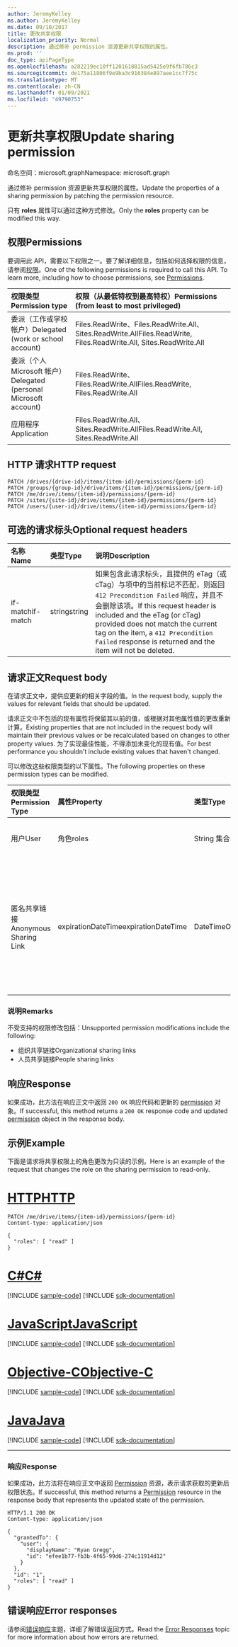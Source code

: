 ```yaml
---
author: JeremyKelley
ms.author: JeremyKelley
ms.date: 09/10/2017
title: 更改共享权限
localization_priority: Normal
description: 通过修补 permission 资源更新共享权限的属性。
ms.prod: ''
doc_type: apiPageType
ms.openlocfilehash: a282219ec10ff1201618815ad5425e9f6fb786c3
ms.sourcegitcommit: de175a11806f9e9ba3c916384e897aee1cc7f75c
ms.translationtype: MT
ms.contentlocale: zh-CN
ms.lasthandoff: 01/09/2021
ms.locfileid: "49790753"
---
```

# <a name="update-sharing-permission"></a><span data-ttu-id="71c9a-103">更新共享权限</span><span class="sxs-lookup"><span data-stu-id="71c9a-103">Update sharing permission</span></span>

<span data-ttu-id="71c9a-104">命名空间：microsoft.graph</span><span class="sxs-lookup"><span data-stu-id="71c9a-104">Namespace: microsoft.graph</span></span>

<span data-ttu-id="71c9a-105">通过修补 permission 资源更新共享权限的属性。</span><span class="sxs-lookup"><span data-stu-id="71c9a-105">Update the properties of a sharing permission by patching the permission resource.</span></span>

<span data-ttu-id="71c9a-106">只有 **roles** 属性可以通过这种方式修改。</span><span class="sxs-lookup"><span data-stu-id="71c9a-106">Only the **roles** property can be modified this way.</span></span>

## <a name="permissions"></a><span data-ttu-id="71c9a-107">权限</span><span class="sxs-lookup"><span data-stu-id="71c9a-107">Permissions</span></span>

<span data-ttu-id="71c9a-p101">要调用此 API，需要以下权限之一。要了解详细信息，包括如何选择权限的信息，请参阅[权限](/graph/permissions-reference)。</span><span class="sxs-lookup"><span data-stu-id="71c9a-p101">One of the following permissions is required to call this API. To learn more, including how to choose permissions, see [Permissions](/graph/permissions-reference).</span></span>

|<span data-ttu-id="71c9a-110">权限类型</span><span class="sxs-lookup"><span data-stu-id="71c9a-110">Permission type</span></span>      | <span data-ttu-id="71c9a-111">权限（从最低特权到最高特权）</span><span class="sxs-lookup"><span data-stu-id="71c9a-111">Permissions (from least to most privileged)</span></span>              |
|:--------------------|:---------------------------------------------------------|
|<span data-ttu-id="71c9a-112">委派（工作或学校帐户）</span><span class="sxs-lookup"><span data-stu-id="71c9a-112">Delegated (work or school account)</span></span> | <span data-ttu-id="71c9a-113">Files.ReadWrite、Files.ReadWrite.All、Sites.ReadWrite.All</span><span class="sxs-lookup"><span data-stu-id="71c9a-113">Files.ReadWrite, Files.ReadWrite.All, Sites.ReadWrite.All</span></span>    |
|<span data-ttu-id="71c9a-114">委派（个人 Microsoft 帐户）</span><span class="sxs-lookup"><span data-stu-id="71c9a-114">Delegated (personal Microsoft account)</span></span> | <span data-ttu-id="71c9a-115">Files.ReadWrite、Files.ReadWrite.All</span><span class="sxs-lookup"><span data-stu-id="71c9a-115">Files.ReadWrite, Files.ReadWrite.All</span></span>    |
|<span data-ttu-id="71c9a-116">应用程序</span><span class="sxs-lookup"><span data-stu-id="71c9a-116">Application</span></span> | <span data-ttu-id="71c9a-117">Files.ReadWrite.All、Sites.ReadWrite.All</span><span class="sxs-lookup"><span data-stu-id="71c9a-117">Files.ReadWrite.All, Sites.ReadWrite.All</span></span> |

## <a name="http-request"></a><span data-ttu-id="71c9a-118">HTTP 请求</span><span class="sxs-lookup"><span data-stu-id="71c9a-118">HTTP request</span></span>

<!-- { "blockType": "ignored" } -->

```http
PATCH /drives/{drive-id}/items/{item-id}/permissions/{perm-id}
PATCH /groups/{group-id}/drive/items/{item-id}/permissions/{perm-id}
PATCH /me/drive/items/{item-id}/permissions/{perm-id}
PATCH /sites/{site-id}/drive/items/{item-id}/permissions/{perm-id}
PATCH /users/{user-id}/drive/items/{item-id}/permissions/{perm-id}
```

## <a name="optional-request-headers"></a><span data-ttu-id="71c9a-119">可选的请求标头</span><span class="sxs-lookup"><span data-stu-id="71c9a-119">Optional request headers</span></span>

| <span data-ttu-id="71c9a-120">名称</span><span class="sxs-lookup"><span data-stu-id="71c9a-120">Name</span></span>          | <span data-ttu-id="71c9a-121">类型</span><span class="sxs-lookup"><span data-stu-id="71c9a-121">Type</span></span>   | <span data-ttu-id="71c9a-122">说明</span><span class="sxs-lookup"><span data-stu-id="71c9a-122">Description</span></span>                                                                                                                                                                                       |
|:--------------|:-------|:--------------------------------------------------------------------------------------------------------------------------------------------------------------------------------------------------|
| <span data-ttu-id="71c9a-123">if-match</span><span class="sxs-lookup"><span data-stu-id="71c9a-123">if-match</span></span>      | <span data-ttu-id="71c9a-124">string</span><span class="sxs-lookup"><span data-stu-id="71c9a-124">string</span></span> | <span data-ttu-id="71c9a-125">如果包含此请求标头，且提供的 eTag（或 cTag）与项中的当前标记不匹配，则返回 `412 Precondition Failed` 响应，并且不会删除该项。</span><span class="sxs-lookup"><span data-stu-id="71c9a-125">If this request header is included and the eTag (or cTag) provided does not match the current tag on the item, a `412 Precondition Failed` response is returned and the item will not be deleted.</span></span> |

## <a name="request-body"></a><span data-ttu-id="71c9a-126">请求正文</span><span class="sxs-lookup"><span data-stu-id="71c9a-126">Request body</span></span>

<span data-ttu-id="71c9a-127">在请求正文中，提供应更新的相关字段的值。</span><span class="sxs-lookup"><span data-stu-id="71c9a-127">In the request body, supply the values for relevant fields that should be updated.</span></span>

<span data-ttu-id="71c9a-128">请求正文中不包括的现有属性将保留其以前的值，或根据对其他属性值的更改重新计算。</span><span class="sxs-lookup"><span data-stu-id="71c9a-128">Existing properties that are not included in the request body will maintain their previous values or be recalculated based on changes to other property values.</span></span>
<span data-ttu-id="71c9a-129">为了实现最佳性能，不得添加未变化的现有值。</span><span class="sxs-lookup"><span data-stu-id="71c9a-129">For best performance you shouldn't include existing values that haven't changed.</span></span>

<span data-ttu-id="71c9a-130">可以修改这些权限类型的以下属性。</span><span class="sxs-lookup"><span data-stu-id="71c9a-130">The following properties on these permission types can be modified.</span></span>

| <span data-ttu-id="71c9a-131">权限类型</span><span class="sxs-lookup"><span data-stu-id="71c9a-131">Permission Type</span></span>        | <span data-ttu-id="71c9a-132">属性</span><span class="sxs-lookup"><span data-stu-id="71c9a-132">Property</span></span> | <span data-ttu-id="71c9a-133">类型</span><span class="sxs-lookup"><span data-stu-id="71c9a-133">Type</span></span>              | <span data-ttu-id="71c9a-134">说明</span><span class="sxs-lookup"><span data-stu-id="71c9a-134">Description</span></span>                   |
|:-----------------------|:---------|:------------------|:------------------------------|
| <span data-ttu-id="71c9a-135">用户</span><span class="sxs-lookup"><span data-stu-id="71c9a-135">User</span></span>                   | <span data-ttu-id="71c9a-136">角色</span><span class="sxs-lookup"><span data-stu-id="71c9a-136">roles</span></span>    | <span data-ttu-id="71c9a-137">String 集合</span><span class="sxs-lookup"><span data-stu-id="71c9a-137">String collection</span></span> | <span data-ttu-id="71c9a-138">权限类型的数组。</span><span class="sxs-lookup"><span data-stu-id="71c9a-138">An array of permission types.</span></span> |
| <span data-ttu-id="71c9a-139">匿名共享链接</span><span class="sxs-lookup"><span data-stu-id="71c9a-139">Anonymous Sharing Link</span></span> | <span data-ttu-id="71c9a-140">expirationDateTime</span><span class="sxs-lookup"><span data-stu-id="71c9a-140">expirationDateTime</span></span> | <span data-ttu-id="71c9a-141">DateTimeOffset</span><span class="sxs-lookup"><span data-stu-id="71c9a-141">DateTimeOffset</span></span> | <span data-ttu-id="71c9a-142">权限过期时间的日期时间Offset 的 yyyy-MM-ddTHH：mm：ssZ 的格式。</span><span class="sxs-lookup"><span data-stu-id="71c9a-142">A format of yyyy-MM-ddTHH:mm:ssZ of DateTimeOffset for the expiration time of the permission.</span></span> |

### <a name="remarks"></a><span data-ttu-id="71c9a-143">说明</span><span class="sxs-lookup"><span data-stu-id="71c9a-143">Remarks</span></span>
<span data-ttu-id="71c9a-144">不受支持的权限修改包括：</span><span class="sxs-lookup"><span data-stu-id="71c9a-144">Unsupported permission modifications include the following:</span></span>
- <span data-ttu-id="71c9a-145">组织共享链接</span><span class="sxs-lookup"><span data-stu-id="71c9a-145">Organizational sharing links</span></span>
- <span data-ttu-id="71c9a-146">人员共享链接</span><span class="sxs-lookup"><span data-stu-id="71c9a-146">People sharing links</span></span>

## <a name="response"></a><span data-ttu-id="71c9a-147">响应</span><span class="sxs-lookup"><span data-stu-id="71c9a-147">Response</span></span>

<span data-ttu-id="71c9a-148">如果成功，此方法在响应正文中返回 `200 OK` 响应代码和更新的 [permission](../resources/permission.md) 对象。</span><span class="sxs-lookup"><span data-stu-id="71c9a-148">If successful, this method returns a `200 OK` response code and updated [permission](../resources/permission.md) object in the response body.</span></span>

## <a name="example"></a><span data-ttu-id="71c9a-149">示例</span><span class="sxs-lookup"><span data-stu-id="71c9a-149">Example</span></span>

<span data-ttu-id="71c9a-150">下面是请求将共享权限上的角色更改为只读的示例。</span><span class="sxs-lookup"><span data-stu-id="71c9a-150">Here is an example of the request that changes the role on the sharing permission to read-only.</span></span>


# <a name="http"></a>[<span data-ttu-id="71c9a-151">HTTP</span><span class="sxs-lookup"><span data-stu-id="71c9a-151">HTTP</span></span>](#tab/http)
<!-- { "blockType": "request", "name": "update-permission", "@odata.type": "microsoft.graph.permission", "scopes": "files.readwrite", "tags": "service.graph" } -->

```http
PATCH /me/drive/items/{item-id}/permissions/{perm-id}
Content-type: application/json

{
  "roles": [ "read" ]
}
```
# <a name="c"></a>[<span data-ttu-id="71c9a-152">C#</span><span class="sxs-lookup"><span data-stu-id="71c9a-152">C#</span></span>](#tab/csharp)
[!INCLUDE [sample-code](../includes/snippets/csharp/update-permission-csharp-snippets.md)]
[!INCLUDE [sdk-documentation](../includes/snippets/snippets-sdk-documentation-link.md)]

# <a name="javascript"></a>[<span data-ttu-id="71c9a-153">JavaScript</span><span class="sxs-lookup"><span data-stu-id="71c9a-153">JavaScript</span></span>](#tab/javascript)
[!INCLUDE [sample-code](../includes/snippets/javascript/update-permission-javascript-snippets.md)]
[!INCLUDE [sdk-documentation](../includes/snippets/snippets-sdk-documentation-link.md)]

# <a name="objective-c"></a>[<span data-ttu-id="71c9a-154">Objective-C</span><span class="sxs-lookup"><span data-stu-id="71c9a-154">Objective-C</span></span>](#tab/objc)
[!INCLUDE [sample-code](../includes/snippets/objc/update-permission-objc-snippets.md)]
[!INCLUDE [sdk-documentation](../includes/snippets/snippets-sdk-documentation-link.md)]

# <a name="java"></a>[<span data-ttu-id="71c9a-155">Java</span><span class="sxs-lookup"><span data-stu-id="71c9a-155">Java</span></span>](#tab/java)
[!INCLUDE [sample-code](../includes/snippets/java/update-permission-java-snippets.md)]
[!INCLUDE [sdk-documentation](../includes/snippets/snippets-sdk-documentation-link.md)]

---


### <a name="response"></a><span data-ttu-id="71c9a-156">响应</span><span class="sxs-lookup"><span data-stu-id="71c9a-156">Response</span></span>

<span data-ttu-id="71c9a-157">如果成功，此方法将在响应正文中返回 [Permission](../resources/permission.md) 资源，表示请求获取的更新后权限状态。</span><span class="sxs-lookup"><span data-stu-id="71c9a-157">If successful, this method returns a [Permission](../resources/permission.md) resource in the response body that represents the updated state of the permission.</span></span>

<!-- { "blockType": "response", "@odata.type": "microsoft.graph.permission", "truncated": true } -->

```http
HTTP/1.1 200 OK
Content-type: application/json

{
  "grantedTo": {
    "user": {
      "displayName": "Ryan Gregg",
      "id": "efee1b77-fb3b-4f65-99d6-274c11914d12"
    }
  },
  "id": "1",
  "roles": [ "read" ]
}
```

## <a name="error-responses"></a><span data-ttu-id="71c9a-158">错误响应</span><span class="sxs-lookup"><span data-stu-id="71c9a-158">Error responses</span></span>

<span data-ttu-id="71c9a-159">请参阅[错误响应][error-response]主题，详细了解错误返回方式。</span><span class="sxs-lookup"><span data-stu-id="71c9a-159">Read the [Error Responses][error-response] topic for more information about how errors are returned.</span></span>

[error-response]: /graph/errors

<!-- {
  "type": "#page.annotation",
  "description": "Update an item's sharing permissions",
  "keywords": "permission, permissions, sharing, change permissions, update permission",
  "section": "documentation",
  "tocPath": "Sharing/Update permission",
  "suppressions": [
  ]
} -->

